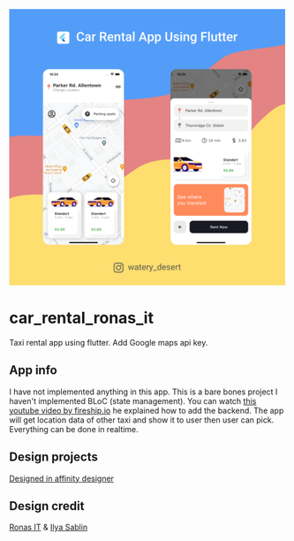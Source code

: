 <img src="assets/car_rental.png"  width="500"/>


# car_rental_ronas_it

Taxi rental app using flutter. Add Google maps api key.

## App info

I have not implemented anything in this app. This is a bare bones project I haven't implemented BLoC (state management). You can watch [this youtube video by fireship.io](https://www.youtube.com/watch?v=MYHVyl-juUk) he explained how to add the backend. The app will get location data of other taxi and show it to user then user can pick. Everything can be done in realtime.

## Design projects
[Designed in affinity designer](../assets/design_projects)

## Design credit

[Ronas IT](https://dribbble.com/shots/14028450-Car-Rental-App-Design-Concept/attachments/5645274?mode=media) & [Ilya Sablin](https://dribbble.com/shots/14416016-Car-Rental-Mobile-App-Design-Concept)








